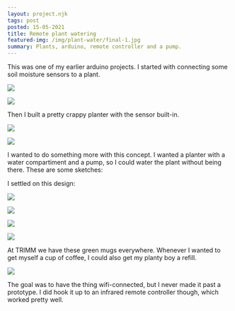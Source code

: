 ```yaml
---
layout: project.njk
tags: post
posted: 15-05-2021
title: Remote plant watering
featured-img: /img/plant-water/final-1.jpg
summary: Plants, arduino, remote controller and a pump.
---
```


This was one of my earlier arduino projects. I started with connecting some soil moisture sensors to a plant.

![](/img/plant-water/plant-water-sensor.jpg)

![](/img/plant-water/plant-water-sensor-2.jpg)

Then I built a pretty crappy planter with the sensor built-in.

![](/img/plant-water/plant-water-gift-1.jpg)

![](/img/plant-water/plant-water-gift-2.jpg)

I wanted to do something more with this concept. I wanted a planter with a water compartiment and a pump, so I could water the plant without being there. These are some sketches:

I settled on this design:

![](/img/plant-water/sketch.jpeg)

![](/img/plant-water/IMG_20190317_122331.jpg)

![](/img/plant-water/electronics.jpg)

![](/img/plant-water/final-1.jpg)


At TRIMM we have these green mugs everywhere. Whenever I wanted to get myself a cup of coffee, I could also get my planty boy a refill. 

![](/img/plant-water/VID_20190325_131418.gif)

The goal was to have the thing wifi-connected, but I never made it past a prototype. I did hook it up to an infrared remote controller though, which worked pretty well.














